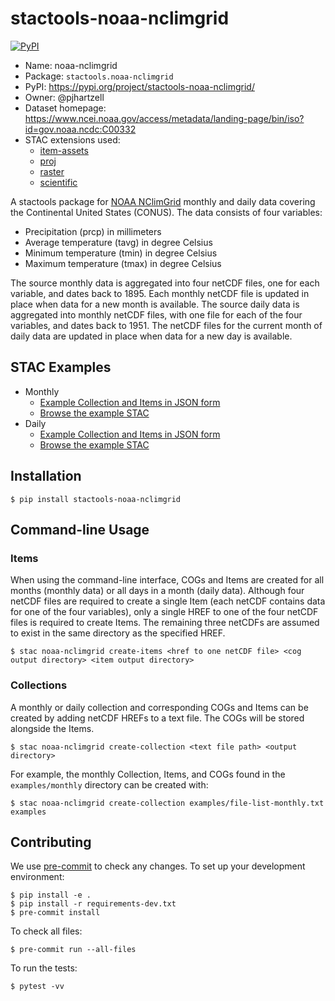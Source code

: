 # stactools-noaa-nclimgrid

[![PyPI](https://img.shields.io/pypi/v/stactools-noaa-nclimgrid)](https://pypi.org/project/stactools-noaa-nclimgrid/)

- Name: noaa-nclimgrid
- Package: `stactools.noaa-nclimgrid`
- PyPI: https://pypi.org/project/stactools-noaa-nclimgrid/
- Owner: @pjhartzell
- Dataset homepage: https://www.ncei.noaa.gov/access/metadata/landing-page/bin/iso?id=gov.noaa.ncdc:C00332
- STAC extensions used:
  - [item-assets](https://github.com/stac-extensions/item-assets)
  - [proj](https://github.com/stac-extensions/projection/)
  - [raster](https://github.com/stac-extensions/raster)
  - [scientific](https://github.com/stac-extensions/scientific)

A stactools package for [NOAA NClimGrid](https://www.ncei.noaa.gov/access/metadata/landing-page/bin/iso?id=gov.noaa.ncdc:C00332) monthly and daily data covering the Continental United States (CONUS). The data consists of four variables:
- Precipitation (prcp) in millimeters
- Average temperature (tavg) in degree Celsius
- Minimum temperature (tmin) in degree Celsius
- Maximum temperature (tmax) in degree Celsius

The source monthly data is aggregated into four netCDF files, one for each variable, and dates back to 1895. Each monthly netCDF file is updated in place when data for a new month is available. The source daily data is aggregated into monthly netCDF files, with one file for each of the four variables, and dates back to 1951. The netCDF files for the current month of daily data are updated in place when data for a new day is available.

## STAC Examples

- Monthly
  - [Example Collection and Items in JSON form](examples/monthly)
  - [Browse the example STAC](https://radiantearth.github.io/stac-browser/#/external/raw.githubusercontent.com/pjhartzell/noaa-nclimgrid/main/examples/monthly/collection.json)
- Daily
  - [Example Collection and Items in JSON form](examples/daily)
  - [Browse the example STAC](https://radiantearth.github.io/stac-browser/#/external/raw.githubusercontent.com/pjhartzell/noaa-nclimgrid/main/examples/daily/collection.json)

## Installation

```shell
$ pip install stactools-noaa-nclimgrid
```

## Command-line Usage

### Items

When using the command-line interface, COGs and Items are created for all months (monthly data) or all days in a month (daily data). Although four netCDF files are required to create a single Item (each netCDF contains data for one of the four variables), only a single HREF to one of the four netCDF files is required to create Items. The remaining three netCDFs are assumed to exist in the same directory as the specified HREF.

```shell
$ stac noaa-nclimgrid create-items <href to one netCDF file> <cog output directory> <item output directory>
```

### Collections

A monthly or daily collection and corresponding COGs and Items can be created by adding netCDF HREFs to a text file. The COGs will be stored alongside the Items.

```shell
$ stac noaa-nclimgrid create-collection <text file path> <output directory>
```

For example, the monthly Collection, Items, and COGs found in the `examples/monthly` directory can be created with:
```shell
$ stac noaa-nclimgrid create-collection examples/file-list-monthly.txt examples
```

## Contributing

We use [pre-commit](https://pre-commit.com/) to check any changes.
To set up your development environment:

```shell
$ pip install -e .
$ pip install -r requirements-dev.txt
$ pre-commit install
```

To check all files:

```shell
$ pre-commit run --all-files
```

To run the tests:

```shell
$ pytest -vv
```

